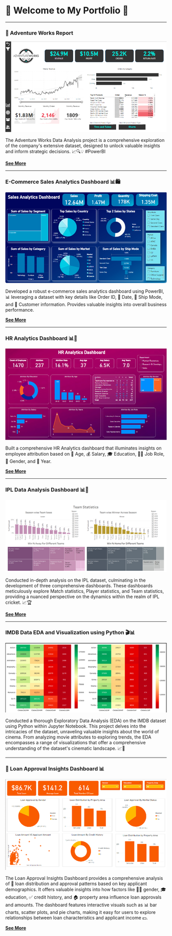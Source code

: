 # 🌟 Welcome to My Portfolio 🌟 

---

### 🚀 Adventure Works Report 

![Adventure Works Report](images/AdventureWorks_Reports/AdventureWorks_Exec.png)

The Adventure Works Data Analysis project is a comprehensive exploration of the company's extensive dataset, designed to unlock valuable insights and inform strategic decisions. 📈🔍💡 #PowerBI

[**See More**](/Pages/Adventure_Works.md)

---

### E-Commerce Sales Analytics Dashboard 📊🛍️

![E-commerce Sales Analytics Dashboard](images/SalesAnalytics_Dashboard/SalesAnalytics_Dashboard.png)

Developed a robust e-commerce sales analytics dashboard using PowerBI, 📊 leveraging a dataset with key details like Order ID, 📅 Date, 🚚 Ship Mode, and 👤 Customer information. Provides valuable insights into overall business performance.

[**See More**](/Pages/Ecom_Sales.md)

---

### HR Analytics Dashboard 📊👥

![HR Analytics Dashboard](images/HRAnalytics_Dashboard/HRAnalytics_Dashboard.png)

Built a comprehensive HR Analytics dashboard that illuminates insights on employee attribution based on 📅 Age, 💰 Salary, 🎓 Education, 🧑‍💼 Job Role, 👫 Gender, and 📅 Year.

[**See More**](/Pages/HR_Analysis.md)

---

### IPL Data Analysis Dashboard 📊🏏

![IPL Data Analysis Dashboard](images/IPLAnalysis_Dashboard/IPL_TeamStatistics.png)

Conducted in-depth analysis on the IPL dataset, culminating in the development of three comprehensive dashboards. These dashboards meticulously explore Match statistics, Player statistics, and Team statistics, providing a nuanced perspective on the dynamics within the realm of IPL cricket. 📈🏆

[**See More**](/Pages/IPL_Analysis.md)

---

### IMDB Data EDA and Visualization using Python 🎬📊

![IMDB Data EDA and Visualization using Python](images/IMDB_Analysis/Imdb_Analysis.png)

Conducted a thorough Exploratory Data Analysis (EDA) on the IMDB dataset using Python within Jupyter Notebook. This project delves into the intricacies of the dataset, unraveling valuable insights about the world of cinema. From analyzing movie attributes to exploring trends, the EDA encompasses a range of visualizations that offer a comprehensive understanding of the dataset's cinematic landscape. 📈🎥

---

### 💼 Loan Approval Insights Dashboard 📊

![Loan Approval Insights Dashboard](images/LoanAnalysis_Dashboard/Loan_Analysis.png)

The Loan Approval Insights Dashboard provides a comprehensive analysis of 🏦 loan distribution and approval patterns based on key applicant demographics. It offers valuable insights into how factors like 👩‍💼 gender, 🎓 education, ✅ credit history, and 🏠 property area influence loan approvals and amounts. The dashboard features interactive visuals such as 📊 bar charts, scatter plots, and pie charts, making it easy for users to explore relationships between loan characteristics and applicant income 💵.

[**See More**](/Pages/Loan_Analysis.md)
